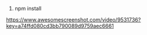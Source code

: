 1. npm install

https://www.awesomescreenshot.com/video/9531736?key=a74ffd080cd3bb790089d9759aec6661
